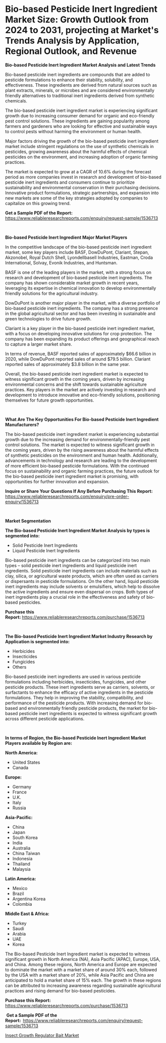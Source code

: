 <p><h1>Bio-based Pesticide Inert Ingredient Market Size: Growth Outlook from 2024 to 2031, projecting at Market's Trends Analysis by Application, Regional Outlook, and Revenue</h1></p><p><strong>Bio-based Pesticide Inert Ingredient Market Analysis and Latest Trends</strong></p>
<p><p>Bio-based pesticide inert ingredients are compounds that are added to pesticide formulations to enhance their stability, solubility, and effectiveness. These ingredients are derived from natural sources such as plant extracts, minerals, or microbes and are considered environmentally friendly alternatives to traditional inert ingredients derived from synthetic chemicals.</p><p>The bio-based pesticide inert ingredient market is experiencing significant growth due to increasing consumer demand for organic and eco-friendly pest control solutions. These ingredients are gaining popularity among farmers and gardeners who are looking for effective and sustainable ways to control pests without harming the environment or human health.</p><p>Major factors driving the growth of the bio-based pesticide inert ingredient market include stringent regulations on the use of synthetic chemicals in pesticides, growing awareness about the harmful effects of chemical pesticides on the environment, and increasing adoption of organic farming practices.</p><p>The market is expected to grow at a CAGR of 10.6% during the forecast period as more companies invest in research and development of bio-based pesticide inert ingredients and consumers continue to prioritize sustainability and environmental conservation in their purchasing decisions. Innovative product formulations, strategic partnerships, and expansion into new markets are some of the key strategies adopted by companies to capitalize on this growing trend.</p></p>
<p><strong>Get a Sample PDF of the Report:&nbsp;</strong> <a href="https://www.reliableresearchreports.com/enquiry/request-sample/1536713">https://www.reliableresearchreports.com/enquiry/request-sample/1536713</a></p>
<p>&nbsp;</p>
<p><strong>Bio-based Pesticide Inert Ingredient Major Market Players</strong></p>
<p><p>In the competitive landscape of the bio-based pesticide inert ingredient market, some key players include BASF, DowDuPont, Clariant, Stepan, Akzonobel, Royal Dutch Shell, Lyondellbasell Industries, Eastman, Croda International, Solvay, Evonik Industries, and Huntsman.</p><p>BASF is one of the leading players in the market, with a strong focus on research and development of bio-based pesticide inert ingredients. The company has shown considerable market growth in recent years, leveraging its expertise in chemical innovation to develop environmentally friendly solutions for the agricultural industry.</p><p>DowDuPont is another major player in the market, with a diverse portfolio of bio-based pesticide inert ingredients. The company has a strong presence in the global agricultural sector and has been investing in sustainable and green technologies to drive future growth.</p><p>Clariant is a key player in the bio-based pesticide inert ingredient market, with a focus on developing innovative solutions for crop protection. The company has been expanding its product offerings and geographical reach to capture a larger market share.</p><p>In terms of revenue, BASF reported sales of approximately $66.6 billion in 2020, while DowDuPont reported sales of around $79.5 billion. Clariant reported sales of approximately $3.8 billion in the same year.</p><p>Overall, the bio-based pesticide inert ingredient market is expected to witness significant growth in the coming years, driven by increasing environmental concerns and the shift towards sustainable agriculture practices. Key players in the market are actively investing in research and development to introduce innovative and eco-friendly solutions, positioning themselves for future growth opportunities.</p></p>
<p>&nbsp;</p>
<p><strong>What Are The Key Opportunities For Bio-based Pesticide Inert Ingredient Manufacturers?</strong></p>
<p><p>The bio-based pesticide inert ingredient market is experiencing substantial growth due to the increasing demand for environmentally-friendly pest control solutions. The market is expected to witness significant growth in the coming years, driven by the rising awareness about the harmful effects of synthetic pesticides on the environment and human health. Additionally, advancements in technology and research are leading to the development of more efficient bio-based pesticide formulations. With the continued focus on sustainability and organic farming practices, the future outlook for the bio-based pesticide inert ingredient market is promising, with opportunities for further innovation and expansion.</p></p>
<p><strong>Inquire or Share Your Questions If Any Before Purchasing This Report:</strong> <a href="https://www.reliableresearchreports.com/enquiry/pre-order-enquiry/1536713">https://www.reliableresearchreports.com/enquiry/pre-order-enquiry/1536713</a></p>
<p>&nbsp;</p>
<p><strong>Market Segmentation</strong></p>
<p><strong>The Bio-based Pesticide Inert Ingredient Market Analysis by types is segmented into:</strong></p>
<p><ul><li>Solid Pesticide Inert Ingredients</li><li>Liquid Pesticide Inert Ingredients</li></ul></p>
<p><p>Bio-based pesticide inert ingredients can be categorized into two main types – solid pesticide inert ingredients and liquid pesticide inert ingredients. Solid pesticide inert ingredients can include materials such as clay, silica, or agricultural waste products, which are often used as carriers or dispersants in pesticide formulations. On the other hand, liquid pesticide inert ingredients may include solvents or emulsifiers, which help to dissolve the active ingredients and ensure even dispersal on crops. Both types of inert ingredients play a crucial role in the effectiveness and safety of bio-based pesticides.</p></p>
<p><strong>Purchase this Report:&nbsp;</strong><a href="https://www.reliableresearchreports.com/purchase/1536713">https://www.reliableresearchreports.com/purchase/1536713</a></p>
<p>&nbsp;</p>
<p><strong>The Bio-based Pesticide Inert Ingredient Market Industry Research by Application is segmented into:</strong></p>
<p><ul><li>Herbicides</li><li>Insecticides</li><li>Fungicides</li><li>Others</li></ul></p>
<p><p>Bio-based pesticide inert ingredients are used in various pesticide formulations including herbicides, insecticides, fungicides, and other pesticide products. These inert ingredients serve as carriers, solvents, or surfactants to enhance the efficacy of active ingredients in the pesticide formulations. They help in improving the stability, compatibility, and performance of the pesticide products. With increasing demand for bio-based and environmentally friendly pesticide products, the market for bio-based pesticide inert ingredients is expected to witness significant growth across different pesticide applications.</p></p>
<p>&nbsp;</p>
<p><strong>In terms of Region, the Bio-based Pesticide Inert Ingredient Market Players available by Region are:</strong></p>
<p>
    <p> <strong> North America: </strong>
        <ul>
            <li>United States</li>
            <li>Canada</li>
        </ul>
        </p> 
    <p> <strong> Europe: </strong>
        <ul>
            <li>Germany</li>
            <li>France</li>
            <li>U.K.</li>
            <li>Italy</li>
            <li>Russia</li>
        </ul>
        </p> 
    <p> <strong> Asia-Pacific: </strong>
        <ul>
            <li>China</li>
            <li>Japan</li>
            <li>South Korea</li>
            <li>India</li>
            <li>Australia</li>
            <li>China Taiwan</li>
            <li>Indonesia</li>
            <li>Thailand</li>
            <li>Malaysia</li>
        </ul>
        </p> 
    <p> <strong> Latin America: </strong>
        <ul>
            <li>Mexico</li>
            <li>Brazil</li>
            <li>Argentina Korea</li>
            <li>Colombia</li>
        </ul>
        </p> 
    <p> <strong> Middle East & Africa: </strong>
        <ul>
            <li>Turkey</li>
            <li>Saudi</li>
            <li>Arabia</li>
            <li>UAE</li>
            <li>Korea</li>
        </ul>
    </p>
    </p>
<p><p>The Bio-based Pesticide Inert Ingredient market is expected to witness significant growth in North America (NA), Asia Pacific (APAC), Europe, USA, and China. Among these regions, North America and Europe are expected to dominate the market with a market share of around 30% each, followed by the USA with a market share of 20%, while Asia Pacific and China are anticipated to hold a market share of 15% each. The growth in these regions can be attributed to increasing awareness regarding sustainable agricultural practices and rising demand for bio-based pesticides.</p></p>
<p><strong>Purchase this Report: </strong><a href="https://www.reliableresearchreports.com/purchase/1536713">https://www.reliableresearchreports.com/purchase/1536713</a></p>
<p>&nbsp;<strong>Get a Sample PDF of the Report:&nbsp;&nbsp;</strong><a href="https://www.reliableresearchreports.com/enquiry/request-sample/1536713">https://www.reliableresearchreports.com/enquiry/request-sample/1536713</a></p>
<p><strong></strong></p>
<p><p><a href="https://cautious-neon-760.notion.site/Insect-Growth-Regulator-Bait-Market-with-the-goal-of-estimating-the-market-size-and-future-growth-po-fc1c34e343354f0ca79eb511f2a9911c">Insect Growth Regulator Bait Market</a></p></p>